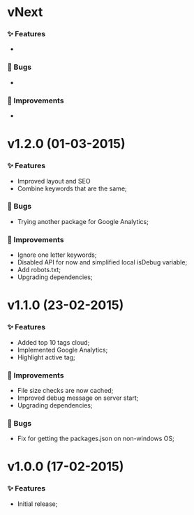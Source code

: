 # vNext

### :sparkles: Features
*

### :bug: Bugs
*

### :racehorse: Improvements
*


# v1.2.0 (01-03-2015)

### :sparkles: Features
* Improved layout and SEO
* Combine keywords that are the same;

### :bug: Bugs
* Trying another package for Google Analytics;

### :racehorse: Improvements
* Ignore one letter keywords;
* Disabled API for now and simplified local isDebug variable;
* Add robots.txt;
* Upgrading dependencies;


# v1.1.0 (23-02-2015)

### :sparkles: Features
* Added top 10 tags cloud;
* Implemented Google Analytics;
* Highlight active tag;

### :racehorse: Improvements
* File size checks are now cached;
* Improved debug message on server start;
* Upgrading dependencies;

### :bug: Bugs
* Fix for getting the packages.json on non-windows OS;


# v1.0.0 (17-02-2015)

### :sparkles: Features
* Initial release;
